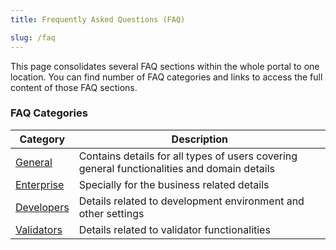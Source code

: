 ```yaml
---
title: Frequently Asked Questions (FAQ)

slug: /faq
---
```


This page consolidates several FAQ sections within the whole portal to one location. You can find number of FAQ categories and links to access the full content of those FAQ sections.

### FAQ Categories

| Category                         | Description                                                                                 |
| -------------------------------- | ------------------------------------------------------------------------------------------- |
| [General](/faq/faq-general)      | Contains details for all types of users covering general functionalities and domain details |
| [Enterprise](/faq/faq-enterpise) | Specially for the business related details                                                  |
| [Developers](/faq/faq-developer) | Details related to development environment and other settings                               |
| [Validators](/faq/faq-validator) | Details related to validator functionalities                                                |
